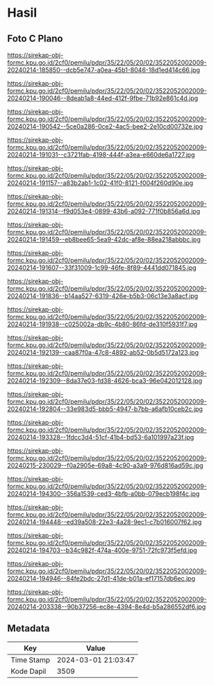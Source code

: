 # Hasil

## Foto C Plano

https://sirekap-obj-formc.kpu.go.id/2cf0/pemilu/pdpr/35/22/05/20/02/3522052002009-20240214-185850--dcb5e747-a0ea-45b1-8046-18d1ed414c66.jpg

https://sirekap-obj-formc.kpu.go.id/2cf0/pemilu/pdpr/35/22/05/20/02/3522052002009-20240214-190046--8deab1a8-44ed-412f-9fbe-71b92e861c4d.jpg

https://sirekap-obj-formc.kpu.go.id/2cf0/pemilu/pdpr/35/22/05/20/02/3522052002009-20240214-190542--5ce0a286-0ce2-4ac5-bee2-2e10cd00732e.jpg

https://sirekap-obj-formc.kpu.go.id/2cf0/pemilu/pdpr/35/22/05/20/02/3522052002009-20240214-191031--c3721fab-4198-444f-a3ea-e660de6a1727.jpg

https://sirekap-obj-formc.kpu.go.id/2cf0/pemilu/pdpr/35/22/05/20/02/3522052002009-20240214-191157--a83b2ab1-1c02-41f0-8121-f004f260d90e.jpg

https://sirekap-obj-formc.kpu.go.id/2cf0/pemilu/pdpr/35/22/05/20/02/3522052002009-20240214-191314--f9d053e4-0899-43b6-a092-771f0b856a6d.jpg

https://sirekap-obj-formc.kpu.go.id/2cf0/pemilu/pdpr/35/22/05/20/02/3522052002009-20240214-191459--eb8bee65-5ea9-42dc-af8e-88ea218abbbc.jpg

https://sirekap-obj-formc.kpu.go.id/2cf0/pemilu/pdpr/35/22/05/20/02/3522052002009-20240214-191607--33f31009-1c99-46fe-8f89-4441dd071845.jpg

https://sirekap-obj-formc.kpu.go.id/2cf0/pemilu/pdpr/35/22/05/20/02/3522052002009-20240214-191836--b14aa527-6319-426e-b5b3-06c13e3a8acf.jpg

https://sirekap-obj-formc.kpu.go.id/2cf0/pemilu/pdpr/35/22/05/20/02/3522052002009-20240214-191938--c025002a-db9c-4b80-86fd-de310f5931f7.jpg

https://sirekap-obj-formc.kpu.go.id/2cf0/pemilu/pdpr/35/22/05/20/02/3522052002009-20240214-192139--caa87f0a-47c8-4892-ab52-0b5d5172a123.jpg

https://sirekap-obj-formc.kpu.go.id/2cf0/pemilu/pdpr/35/22/05/20/02/3522052002009-20240214-192309--8da37e03-fd38-4626-bca3-96e042012128.jpg

https://sirekap-obj-formc.kpu.go.id/2cf0/pemilu/pdpr/35/22/05/20/02/3522052002009-20240214-192804--33e983d5-bbb5-4947-b7bb-a6afb10ceb2c.jpg

https://sirekap-obj-formc.kpu.go.id/2cf0/pemilu/pdpr/35/22/05/20/02/3522052002009-20240214-193328--1fdcc3d4-51cf-41b4-bd53-6a101997a23f.jpg

https://sirekap-obj-formc.kpu.go.id/2cf0/pemilu/pdpr/35/22/05/20/02/3522052002009-20240215-230029--f0a2905e-69a8-4c90-a3a9-976d816ad59c.jpg

https://sirekap-obj-formc.kpu.go.id/2cf0/pemilu/pdpr/35/22/05/20/02/3522052002009-20240214-194300--356a1539-ced3-4bfb-a0bb-079ecb198f4c.jpg

https://sirekap-obj-formc.kpu.go.id/2cf0/pemilu/pdpr/35/22/05/20/02/3522052002009-20240214-194448--ed39a508-22e3-4a28-9ec1-c7b016007f62.jpg

https://sirekap-obj-formc.kpu.go.id/2cf0/pemilu/pdpr/35/22/05/20/02/3522052002009-20240214-194703--b34c982f-474a-400e-9751-72fc973f5efd.jpg

https://sirekap-obj-formc.kpu.go.id/2cf0/pemilu/pdpr/35/22/05/20/02/3522052002009-20240214-194946--84fe2bdc-27d1-41de-b01a-ef17157db6ec.jpg

https://sirekap-obj-formc.kpu.go.id/2cf0/pemilu/pdpr/35/22/05/20/02/3522052002009-20240214-203338--90b37256-ec8e-4394-8e4d-b5a286552df6.jpg


## Metadata

| Key        | Value               |
| ---------- | ------------------- |
| Time Stamp | 2024-03-01 21:03:47 |
| Kode Dapil | 3509                |



